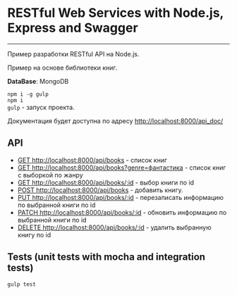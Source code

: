 RESTful Web Services with Node.js, Express and Swagger
======================================================
***

Пример разработки RESTful API на Node.js.  

Пример на основе библиотеки книг.  

**DataBase**: MongoDB  

`npm i -g gulp`  
`npm i`  
`gulp` - запуск проекта.  

Документация будет доступна по адресу [http://localhost:8000/api_doc/](http://localhost:8000/api_doc/)

API
---

* [GET http://localhost:8000/api/books](http://localhost:8000/api/books) - список книг  
* [GET http://localhost:8000/api/books?genre=фантастика](http://localhost:8000/api/books?genre=фантастика) - список книг с выборкой по жанру  
* [GET http://localhost:8000/api/books/:id](http://localhost:8000/api/books/:id) - выбор книги по id  
* [POST http://localhost:8000/api/books](http://localhost:8000/api/books) - добавить книгу.  
* [PUT http://localhost:8000/api/books/:id](http://localhost:8000/api/books/:id) - перезаписать информацию по выбранной книги по id  
* [PATCH http://localhost:8000/api/books/:id](http://localhost:8000/api/books/:id) - обновить информацию по выбранной книги по id  
* [DELETE http://localhost:8000/api/books/:id](http://localhost:8000/api/books/:id) - удалить выбранную книгу по id  

Tests (unit tests with mocha and integration tests)
---------------------------------------------------

`gulp test`  

